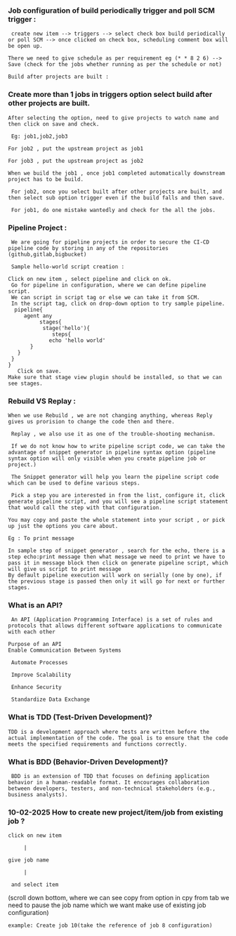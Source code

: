 
### Job configuration of build periodically trigger and poll SCM trigger :
     create new item --> triggers --> select check box build periodically or poll SCM --> once clicked on check box, scheduling comment box will be open up.

    There we need to give schedule as per requirement eg (* * 8 2 6) --> Save (check for the jobs whether running as per the schedule or not)
    
    Build after projects are built :
### Create more than 1 jobs in triggers option select build after other projects are built.

    After selecting the option, need to give projects to watch name and then click on save and check.

     Eg: job1,job2,job3

    For job2 , put the upstream project as job1

    For job3 , put the upstream project as job2

    When we build the job1 , once job1 completed automatically downstream project has to be build.

     For job2, once you select built after other projects are built, and then select sub option trigger even if the build falls and then save.

     For job1, do one mistake wantedly and check for the all the jobs.

### Pipeline Project :
     We are going for pipeline projects in order to secure the CI-CD pipeline code by storing in any of the repositories (github,gitlab,bigbucket)

     Sample hello-world script creation :

    Click on new item , select pipeline and click on ok.
     Go for pipeline in configuration, where we can define pipeline script.
     We can script in script tag or else we can take it from SCM.
     In the script tag, click on drop-down option to try sample pipeline.
      pipeline{
         agent any
              stages{
               stage('hello'){
                  steps{
                 echo 'hello world'
           }
       }
     }
    }
       Click on save.
    Make sure that stage view plugin should be installed, so that we can see stages.
### Rebuild VS Replay :
    When we use Rebuild , we are not changing anything, whereas Reply gives us prorision to change the code then and there.

     Replay , we also use it as one of the trouble-shooting mechanism.

     If we do not know how to write pipeline script code, we can take the advantage of snippet generator in pipeline syntax option (pipeline syntax option will only visible when you create pipeline job or project.)

     The Snippet generator will help you learn the pipeline script code which can be used to define various steps.

     Pick a step you are interested in from the list, configure it, click generate pipeline script, and you will see a pipeline script statement that would call the step with that configuration.

    You may copy and paste the whole statement into your script , or pick up just the options you care about.

    Eg : To print message

    In sample step of snippet generator , search for the echo, there is a step echo:print message then what message we need to print we have to pass it in message block then click on generate pipeline script, which will give us script to print message
    By default pipeline execution will work on serially (one by one), if the previous stage is passed then only it will go for next or further stages.
### What is an API?
     An API (Application Programming Interface) is a set of rules and protocols that allows different software applications to communicate with each other

    Purpose of an API
    Enable Communication Between Systems

     Automate Processes

     Improve Scalability

     Enhance Security

     Standardize Data Exchange

### What is TDD (Test-Driven Development)?
    TDD is a development approach where tests are written before the actual implementation of the code. The goal is to ensure that the code meets the specified requirements and functions correctly.

###  What is BDD (Behavior-Driven Development)?
     BDD is an extension of TDD that focuses on defining application behavior in a human-readable format. It encourages collaboration between developers, testers, and non-technical stakeholders (e.g., business analysts).

### 10-02-2025 How to create new project/item/job from existing job ?
 
    click on new item

         |

    give job name

         |

     and select item 

(scroll down bottom, where we can see copy from option in cpy from tab we need to pause the job name which we want make use of existing job configuration)

    example: Create job 10(take the reference of job 8 configuration)

 
 